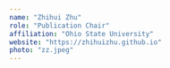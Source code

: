 ```yaml
---
name: "Zhihui Zhu"
role: "Publication Chair"
affiliation: "Ohio State University"
website: "https://zhihuizhu.github.io"
photo: "zz.jpeg"
---
```


